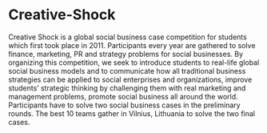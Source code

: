 # Creative-Shock
Creative Shock is a global social business case competition for students which first took place in 2011. Participants every year are gathered to solve finance, marketing, PR and strategy problems for social businesses. By organizing this competition, we seek to introduce students to real-life global social business models and to communicate how all traditional business strategies can be applied to social enterprises and organizations, improve students’ strategic thinking by challenging them with real marketing and management problems, promote social business all around the world.  Participants have to solve two social business cases in the preliminary rounds. The best 10 teams gather in Vilnius, Lithuania to solve the two final cases.
